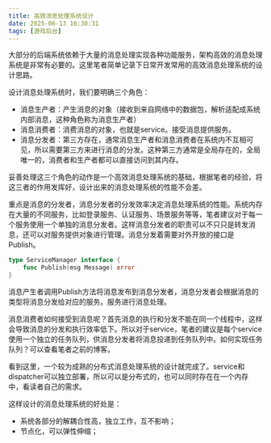 ```yaml
---
title: 高效消息处理系统设计
date: 2025-06-13 16:30:31
tags: [游戏后台]
---
```


大部分的后端系统依赖于大量的消息处理实现各种功能服务，架构高效的消息处理系统是非常有必要的。这里笔者简单记录下日常开发常用的高效消息处理系统的设计思路。

设计消息处理系统时，我们要明确三个角色：
- 消息生产者：产生消息的对象（接收到来自网络中的数据包，解析适配成系统内部消息，这种角色称为消息生产者）
- 消息消费者：消费消息的对象，也就是service。接受消息提供服务。
- 消息分发者：第三方存在，通常消息生产者和消息消费者在系统内不互相可见，所以需要第三方来进行消息的分发。这种第三方通常是全局存在的，全局唯一的，消费者和生产者都可以直接访问到其内存。

妥善处理这三个角色的动作是一个高效消息处理系统的基础，根据笔者的经验，将这三者的作用发挥好，设计出来的消息处理系统的性能不会差。

重点是消息的分发者，消息分发者的分发效率决定消息处理系统的性能。系统内存在大量的不同服务，比如登录服务、认证服务、场景服务等等，笔者建议对于每一个服务使用一个单独的消息分发者。这样消息分发者的职责可以不只只是转发消息，还可以对服务提供对象进行管理。消息分发着需要对外开放的接口是Publish。

```go
type ServiceManager interface {
    func Publish(msg Message) error
}
```

消息产生者调用Publish方法将消息发布到消息分发者，消息分发者会根据消息的类型将消息分发给对应的服务。服务进行消息处理。

消息消费者如何接受到消息呢？首先消息的执行和分发不能在同一个线程中，这样会导致消息的分发和执行效率低下。所以对于service，笔者的建议是每个service使用一个独立的任务队列，供消息分发者将消息投递到任务队列中。如何实现任务队列？可以查看笔者之前的博客。

看到这里，一个较为成熟的分布式消息处理系统的设计就完成了。service和dispatcher可以独立部署，所以可以是分布式的，也可以同时存在在一个内存中，看读者自己的需求。

这样设计的消息处理系统的好处是：
- 系统各部分的解耦合性高，独立工作，互不影响；
- 节点化，可以弹性伸缩；